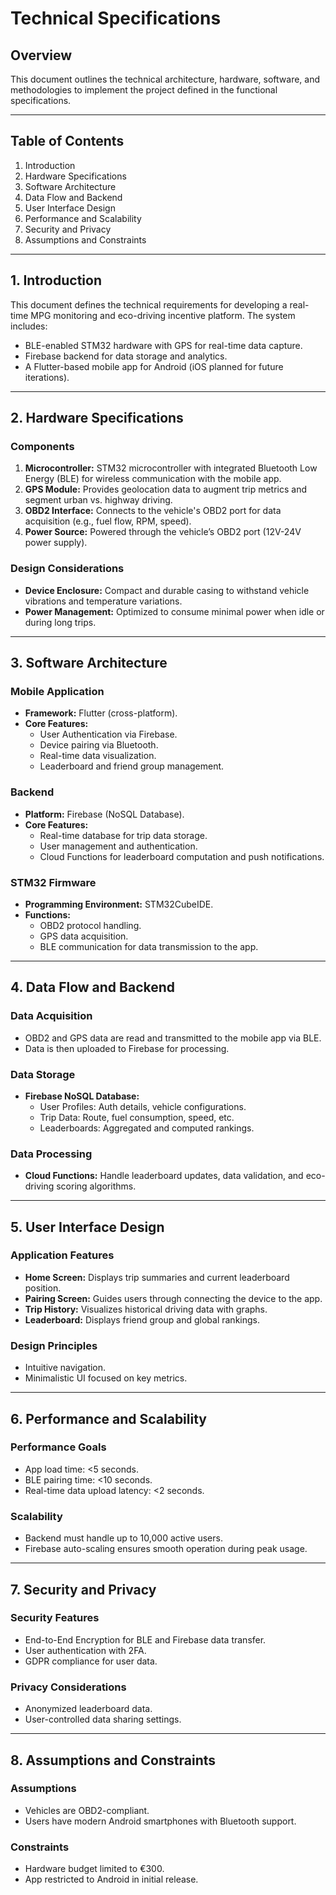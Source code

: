 # Technical Specifications

## Overview

This document outlines the technical architecture, hardware, software, and methodologies to implement the project defined in the functional specifications.

---

## Table of Contents
1. Introduction
2. Hardware Specifications
3. Software Architecture
4. Data Flow and Backend
5. User Interface Design
6. Performance and Scalability
7. Security and Privacy
8. Assumptions and Constraints

---

## 1. Introduction

This document defines the technical requirements for developing a real-time MPG monitoring and eco-driving incentive platform. The system includes:
- BLE-enabled STM32 hardware with GPS for real-time data capture.
- Firebase backend for data storage and analytics.
- A Flutter-based mobile app for Android (iOS planned for future iterations).

---

## 2. Hardware Specifications

### Components
1. **Microcontroller:** STM32 microcontroller with integrated Bluetooth Low Energy (BLE) for wireless communication with the mobile app.
2. **GPS Module:** Provides geolocation data to augment trip metrics and segment urban vs. highway driving.
3. **OBD2 Interface:** Connects to the vehicle's OBD2 port for data acquisition (e.g., fuel flow, RPM, speed).
4. **Power Source:** Powered through the vehicle’s OBD2 port (12V-24V power supply).

### Design Considerations
- **Device Enclosure:** Compact and durable casing to withstand vehicle vibrations and temperature variations.
- **Power Management:** Optimized to consume minimal power when idle or during long trips.

---

## 3. Software Architecture

### Mobile Application
- **Framework:** Flutter (cross-platform).
- **Core Features:**
  - User Authentication via Firebase.
  - Device pairing via Bluetooth.
  - Real-time data visualization.
  - Leaderboard and friend group management.

### Backend
- **Platform:** Firebase (NoSQL Database).
- **Core Features:**
  - Real-time database for trip data storage.
  - User management and authentication.
  - Cloud Functions for leaderboard computation and push notifications.

### STM32 Firmware
- **Programming Environment:** STM32CubeIDE.
- **Functions:**
  - OBD2 protocol handling.
  - GPS data acquisition.
  - BLE communication for data transmission to the app.

---

## 4. Data Flow and Backend

### Data Acquisition
- OBD2 and GPS data are read and transmitted to the mobile app via BLE.
- Data is then uploaded to Firebase for processing.

### Data Storage
- **Firebase NoSQL Database:**
  - User Profiles: Auth details, vehicle configurations.
  - Trip Data: Route, fuel consumption, speed, etc.
  - Leaderboards: Aggregated and computed rankings.

### Data Processing
- **Cloud Functions:** Handle leaderboard updates, data validation, and eco-driving scoring algorithms.

---

## 5. User Interface Design

### Application Features
- **Home Screen:** Displays trip summaries and current leaderboard position.
- **Pairing Screen:** Guides users through connecting the device to the app.
- **Trip History:** Visualizes historical driving data with graphs.
- **Leaderboard:** Displays friend group and global rankings.

### Design Principles
- Intuitive navigation.
- Minimalistic UI focused on key metrics.

---

## 6. Performance and Scalability

### Performance Goals
- App load time: <5 seconds.
- BLE pairing time: <10 seconds.
- Real-time data upload latency: <2 seconds.

### Scalability
- Backend must handle up to 10,000 active users.
- Firebase auto-scaling ensures smooth operation during peak usage.

---

## 7. Security and Privacy

### Security Features
- End-to-End Encryption for BLE and Firebase data transfer.
- User authentication with 2FA.
- GDPR compliance for user data.

### Privacy Considerations
- Anonymized leaderboard data.
- User-controlled data sharing settings.

---

## 8. Assumptions and Constraints

### Assumptions
- Vehicles are OBD2-compliant.
- Users have modern Android smartphones with Bluetooth support.

### Constraints
- Hardware budget limited to €300.
- App restricted to Android in initial release.
